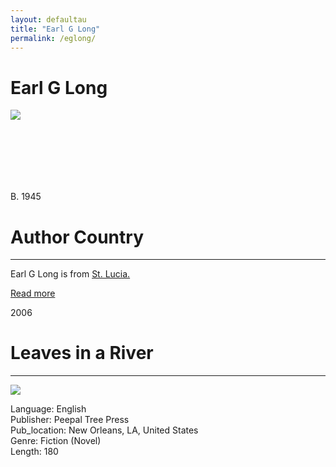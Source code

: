 ```yaml
---
layout: defaultau
title: "Earl G Long"
permalink: /eglong/
---
```

<!-- partial:index.partial.html -->
<div class="content">
    <h1>Earl G Long</h1>
    <div class="quote">
        <div><img src="https://www.peepaltreepress.com/sites/default/files/styles/author_large/public/Earl%20G%20Long_1.jpg?itok=kHHQvZu8" class="logo"></div>
    </div>
    <div class="timeline">
        <div style="padding-bottom:100px;"></div>
        <div class="block">
            <div class="date right"><p class="right">B. 1945</p></div>
            <div class="dot"></div>
            <div class="left first">
            <div class="author_country">
                <h1>Author Country</h1><hr>
          <div class="aclocation">   <p>Earl G Long is from <a href="{{ site.baseurl }}/16">St. Lucia.</a></p> </div>
              <div class="acreadmore">  <a href="#" target="_blank">Read more</a> </div>
            </div>
            </div>
        </div>
        <div class="block">
            <div class="date left"><p class="left">2006</p></div>
            <div class="dot"></div>
            <div class="right">
                <h1>Leaves in a River</h1><hr>
                <p><img src="https://m.media-amazon.com/images/I/510gSoA543L._SY291_BO1,204,203,200_QL40_FMwebp_.jpg"></p>
                <p>
                Language: English<br/>
                Publisher: Peepal Tree Press<br/>
                Pub_location: New Orleans, LA, United States<br/>
                Genre: Fiction (Novel)<br/>
                Length: 180<br/>                   </p>
            </div>
        </div>
